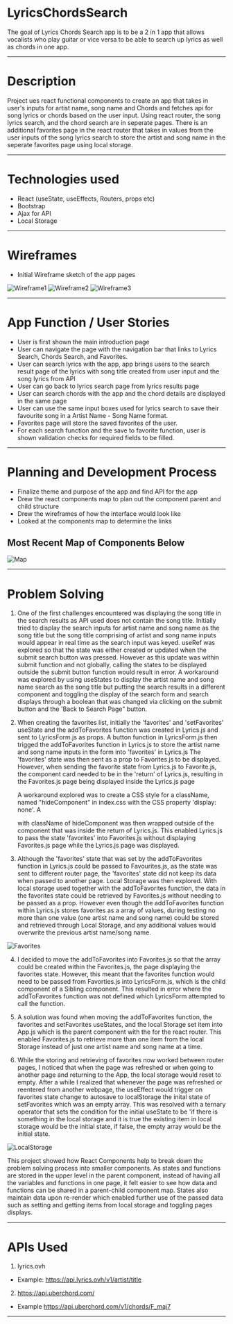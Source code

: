 # LyricsChordsSearch

The goal of Lyrics Chords Search app is to be a 2 in 1 app that allows vocalists who play guitar or vice versa to be able to search up lyrics as well as chords in one app.

---

# Description

Project ues react functional components to create an app that takes in user's inputs for artist name, song name and Chords and fetches api for song lyrics or chords based on the user input.
Using react router, the song lyrics search, and the chord search are in seperate pages. There is an additional favorites page in the react router that takes in values from the user inputs of the song lyrics search to store the artist and song name in the seperate favorites page using local storage.

---

# Technologies used

- React (useState, useEffects, Routers, props etc)
- Bootstrap
- Ajax for API
- Local Storage

---

# Wireframes

- Initial Wireframe sketch of the app pages

![Wireframe1](/LyricsChordSearchApp/Wireframe1.jpg)
![Wireframe2](/LyricsChordSearchApp/Wireframe2.jpg)
![Wireframe3](/LyricsChordSearchApp/Wireframe3.jpg)

---

# App Function / User Stories

- User is first shown the main introduction page
- User can navigate the page with the navigation bar that links to Lyrics Search, Chords Search, and Favorites.
- User can search lyrics with the app, app brings users to the search result page of the lyrics with song title created from user input and the song lyrics from API
- User can go back to lyrics search page from lyrics results page
- User can search chords with the app and the chord details are displayed in the same page
- User can use the same input boxes used for lyrics search to save their favourite song in a Artist Name - Song Name format.
- Favorites page will store the saved favorites of the user.
- For each search function and the save to favorite function, user is shown validation checks for required fields to be filled.

---

# Planning and Development Process

- Finalize theme and purpose of the app and find API for the app
- Drew the react components map to plan out the component parent and child structure
- Drew the wireframes of how the interface would look like
- Looked at the components map to determine the links

## Most Recent Map of Components Below

![Map](/LyricsChordSearchApp/Map.jpg)

---

# Problem Solving

1. One of the first challenges encountered was displaying the song title in the search results as API used does not contain the song title. Initially tried to display the search inputs for artist name and song name as the song title but the song title comprising of artist and song name inputs would appear in real time as the search input was keyed. useRef was explored so that the state was either created or updated when the submit search button was pressed. However as this update was within submit function and not globally, calling the states to be displayed outside the submit button function would result in error. A workaround was explored by using useStates to display the artist name and song name search as the song title but putting the search results in a different component and toggling the display of the search form and search displays through a boolean that was changed via clicking on the submit button and the 'Back to Search Page" button.

2. When creating the favorites list, initially the 'favorites' and 'setFavorites' useState and the addToFavorites function was created in Lyrics.js and sent to LyricsForm.js as props.
   A button function in LyricsForm.js then trigged the addToFavorites function in Lyrics.js to store the artist name and song name inputs in the form into 'favorites' in Lyrics.js
   The 'favorites' state was then sent as a prop to Favorites.js to be displayed. However, when sending the favorite state from Lyrics.js to Favorite.js, the component card <Favorites /> needed to be in the 'return' of Lyrics.js, resulting in the Favorites.js page being displayed inside the Lyrics.js page

   A workaround explored was to create a CSS style for a className, named "hideComponent" in index.css with the CSS property 'display: none'. A <div> with className of hideComponent was then wrapped outside of the <Favorites /> component that was inside the return of Lyrics.js. This enabled Lyrics.js to pass the state 'favorites' into Favorites.js without displaying Favorites.js page while the Lyrics.js page was displayed.

3. Although the 'favorites' state that was set by the addToFavorites function in Lyrics.js could be passed to Favourites.js, as the state was sent to different router page, the 'favorites' state did not keep its data when passed to another page. Local Storage was then explored. With local storage used together with the addToFavorites function, the data in the favorites state could be retrieved by Favorites.js without needing to be passed as a prop. However even though the addToFavorites function within Lyrics.js stores favorites as a array of values, during testing no more than one value (one artist name and song name) could be stored and retrieved through Local Storage, and any additional values would overwrite the previous artist name/song name.

![Favorites](/LyricsChordSearchApp/FavoritesFunction.jpg)

4. I decided to move the addToFavorites into Favorites.js so that the array could be created within the Favorites.js, the page displaying the favorites state. However, this meant that the favorites function would need to be passed from Favorties.js into LyricsForm.js, which is the child component of a Sibling component. This resulted in error where the addToFavorites function was not defined which LyricsForm attempted to call the function.

5. A solution was found when moving the addToFavorites function, the favorites and setFavorites useStates, and the local Storage set item into App.js which is the parent component with the <Route> for the react router. This enabled Favorites.js to retrieve more than one item from the local Storage instead of just one artist name and song name at a time.

6. While the storing and retrieving of favorites now worked between router pages, I noticed that when the page was refreshed or when going to another page and returning to the App, the local storage would reset to empty. After a while I realized that whenever the page was refreshed or reentered from another webpage, the useEffect would trigger on favorites state change to autosave to localStorage the inital state of setFavorites which was an empty array. This was resolved with a ternary operator that sets the condition for the initial useState to be 'if there is something in the local storage and it is true the existing item in local storage would be the initial state, if false, the empty array would be the initial state.

![LocalStorage](/LyricsChordSearchApp/LocalStorage.jpg)

This project showed how React Components help to break down the problem solving process into smaller components. As states and functions are stored in the upper level in the parent component, instead of having all the variables and functions in one page, it felt easier to see how data and functions can be shared in a parent-child component map. States also maintain data upon re-render which enabled further use of the passed data such as setting and getting items from local storage and toggling pages displays.

---

# APIs Used

1. lyrics.ovh

- Example: https://api.lyrics.ovh/v1/artist/title

2. https://api.uberchord.com/

- Example https://api.uberchord.com/v1/chords/F_maj7

---
